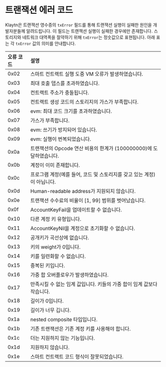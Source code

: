 # 트랜잭션 에러 코드 <a id="transaction-error-codes"></a>

Klaytn은 트랜잭션 영수증의 `txError` 필드를 통해 트랜잭션 실행이 실패한 원인을 개발자분들께 알려드립니다. 이 필드는 트랜잭션 실행이 실패한 경우에만 존재합니다. 스토리지와 네트워크 대역폭을 절약하기 위해 `txError`는 정숫값으로 표현됩니다. 아래 표는 각 `txError` 값의 의미를 안내합니다.

| 오류 코드 | 설명                                                |
|:----- |:------------------------------------------------- |
| 0x02  | 스마트 컨트랙트 실행 도중 VM 오류가 발생하였습니다.                    |
| 0x03  | 최대 호출 뎁스를 초과하였습니다.                                |
| 0x04  | 컨트랙트 주소가 충돌됩니다.                                   |
| 0x05  | 컨트랙트 생성 코드의 스토리지의 가스가 부족합니다.                      |
| 0x06  | evm: 최대 코드 크기를 초과하였습니다.                           |
| 0x07  | 가스가 부족합니다.                                        |
| 0x08  | evm: 쓰기가 방지되어 있습니다.                               |
| 0x09  | evm: 실행이 번복되었습니다.                                 |
| 0x0a  | 트랜잭션의 Opcode 연산 비용의 한계가 \(100000000\)에 도달하였습니다. |
| 0x0b  | 계정이 이미 존재합니다.                                     |
| 0x0c  | 프로그램 계정\(예를 들어, 코드 및 스토리지를 갖고 있는 계정\)이 아닙니다.    |
| 0x0d  | Human-readable address가 지원되지 않습니다.                |
| 0x0e  | 트랜잭션 수수료의 비율이 \[1, 99\] 범위를 벗어났습니다.             |
| 0x0f  | AccountKeyFail을 업데이트할 수 없습니다.                     |
| 0x10  | 다른 계정 키 유형입니다.                                    |
| 0x11  | AccountKeyNil을 계정으로 초기화할 수 없습니다.                  |
| 0x12  | 공개키가 곡선상에 없습니다.                                   |
| 0x13  | 키의 weight가 0입니다.                                  |
| 0x14  | 키를 일련화할 수 없습니다.                                   |
| 0x15  | 중복된 키입니다.                                         |
| 0x16  | 가중 합 오버플로우가 발생하였습니다.                              |
| 0x17  | 만족시킬 수 없는 임계 값입니다. 키들의 가중 합이 임계 값보다 작습니다.         |
| 0x18  | 길이가 0입니다.                                         |
| 0x19  | 길이가 너무 깁니다.                                       |
| 0x1a  | nested composite 타입입니다.                           |
| 0x1b  | 기존 트랜잭션은 기존 계정 키를 사용해야 합니다.                       |
| 0x1c  | 더는 지원하지 않는 기능입니다.                                 |
| 0x1d  | 지원하지 않습니다.                                        |
| 0x1e  | 스마트 컨트랙트 코드 형식이 잘못되었습니다.                          |

